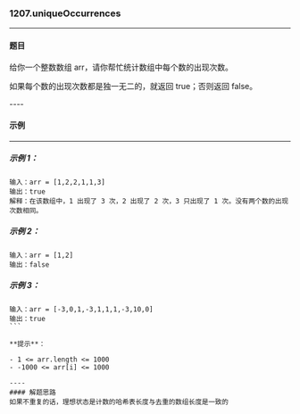 ### 1207.uniqueOccurrences
----
#### 题目
给你一个整数数组 arr，请你帮忙统计数组中每个数的出现次数。

如果每个数的出现次数都是独一无二的，就返回 true；否则返回 false。

---- 
#### 示例
----
##### 示例 1：

```
输入：arr = [1,2,2,1,1,3]
输出：true
解释：在该数组中，1 出现了 3 次，2 出现了 2 次，3 只出现了 1 次。没有两个数的出现次数相同。
```
##### 示例 2：

```
输入：arr = [1,2]
输出：false
```

##### 示例 3：

```
输入：arr = [-3,0,1,-3,1,1,1,-3,10,0]
输出：true
``` 

**提示**：

- 1 <= arr.length <= 1000
- -1000 <= arr[i] <= 1000

----
#### 解题思路
如果不重复的话，理想状态是计数的哈希表长度与去重的数组长度是一致的